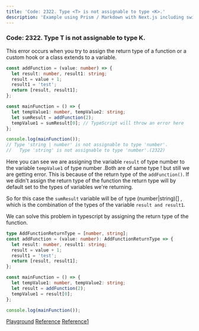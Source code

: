 ```yaml
---
title: 'Code: 2322. Type <T> is not assignable to type <K>.'
description: 'Example using Prism / Markdown with Next.js including switching syntax highlighting themes.'
---
```


### Code: 2322. Type T is not assignable to type K.

This error occurs when you try to assign the return type of a function or a custom hook or a class extends to a variable.

```ts
const addFunction = (value: number) => {
  let result: number, result1: string;
  result = value + 1;
  result1 = 'test';
  return [result, result1];
};

const mainFunction = () => {
  let tempValue1: number, tempValue2: string;
  let sumResult = addFunction(2);
  tempValue1 = sumResult[0]; // TypeScript will throw an error here
};

console.log(mainFunction());
// Type 'string | number' is not assignable to type 'number'.
//   Type 'string' is not assignable to type 'number'.(2322)
```

Here you can see we are assigning the variable `result` of type number to the variable `tempValue1` of type number .Both are of same type ! but still we are getting error.
This is because of the return type of the `addFunction()`. If we didn't assign the return type of the function the return type will by default set to the types of variables we're returning.

So for this case the `sumResult` variable will be of type (number|string)[] , which is the combination of the types of the variable `result and result1`.

We can solve this problem in typescript by assigning the return type of the function.

```ts
type AddFunctionReturnType = [number, string];
const addFunction = (value: number): AddFunctionReturnType => {
  let result: number, result1: string;
  result = value + 1;
  result1 = 'test';
  return [result, result1];
};

const mainFunction = () => {
  let tempValue1: number, tempValue2: string;
  let result = addFunction(2);
  tempValue1 = result[0];
};

console.log(mainFunction());
```

[Playground](https://www.typescriptlang.org/play?ssl=15&ssc=28&pln=1&pc=1#code/C4TwDgpgBAggJnAYgVwHYGNgEsD2qBKEwyATqgCrjQC8UA2qsgLYBGEJANAM7AlaoBzALoAodHh5QAhghQZseKLQAUANykAbZBABcjVuwCUO+EjSZcBIqQpUlAPigBvKAHpXJCExyrowABZYXFCexGRQoJAROFACRBH+flw6AEwAzCkpUOwkOCRQIlBQGvGeXMgawHrMbJxlFcAAjDo8fIIA3IUhEOWVSlDqWhAA1I2dRfWVjf0ARMA9wDPj3WGo9JPAHBuNogC+ImISwFBMUvxyFooqhg7OXSXH80xgAGqa2s36tRxPr+8QKRavH4AmWD26vWOtBkZnklmUKUMy1+byG01oGzoAAY9gdxKguDgSgA6DQ4ATKU7ncwKVDKQyGIA)
[Reference](https://github.com/microsoft/TypeScript/issues/10761)
[Reference1](https://stackoverflow.com/questions/33536116/typescript-ts2322-type-typeof-foo-is-not-assignable-to-type-ifoo)
